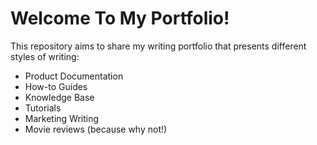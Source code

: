 # Welcome To My Portfolio!

This repository aims to share my writing portfolio that presents different styles of writing:
* Product Documentation
* How-to Guides
* Knowledge Base
* Tutorials
* Marketing Writing
* Movie reviews (because why not!)



